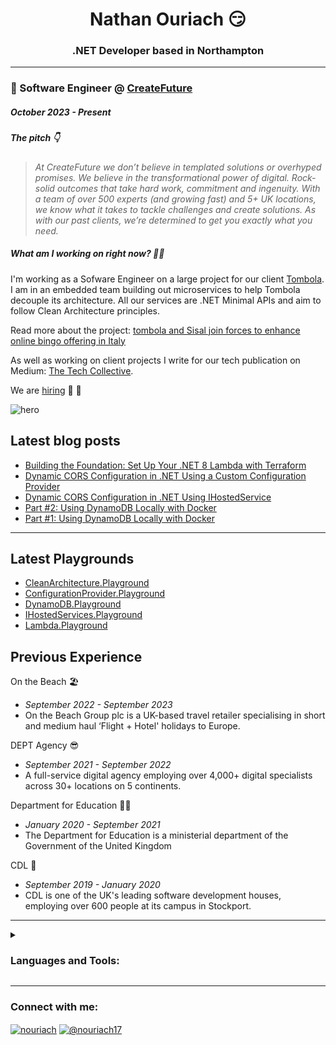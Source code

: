 <h1 align="center">Nathan Ouriach 😏 </h1>
<h3 align="center">.NET Developer based in Northampton</h3>

---
### 🔭 Software Engineer @ [CreateFuture](https://createfuture.com/about/) 
##### _October 2023 - Present_

##### The pitch 👇

> _At CreateFuture we don’t believe in templated solutions or overhyped promises.
We believe in the transformational power of digital. Rock-solid outcomes that take hard work, commitment and ingenuity.
With a team of over 500 experts (and growing fast) and 5+ UK locations, we know what it takes to tackle challenges and create solutions. As with our past clients, we’re determined to get you exactly what you need._

##### What am I working on right now? 👨‍💻

I'm working as a Sofware Engineer on a large project for our client [Tombola](https://www.tombola.co.uk/). I am in an embedded team building out microservices to help Tombola decouple its architecture. All our services are .NET Minimal APIs and aim to follow Clean Architecture principles. 

Read more about the project: [tombola and Sisal join forces to enhance online bingo offering in Italy](https://www.flutter.com/news-and-insights/press-releases/tombola-and-sisal-join-forces-to-enhance-online-bingo-offering-in-italy/)

As well as working on client projects I write for our tech publication on Medium: [The Tech Collective](https://medium.com/the-tech-collective). 

We are [hiring](https://grnh.se/775248c2teu) 📢 👋  

<img src="https://github.com/user-attachments/assets/30aceb8a-2849-4d52-8037-bef388433a77" alt="hero" height="200" width="1200">

## Latest blog posts
<!-- BLOG-POST-LIST:START -->
- [Building the Foundation: Set Up Your .NET 8 Lambda with Terraform](https://medium.com/the-tech-collective/building-the-foundation-set-up-your-net-8-lambda-with-terraform-06113fc88bf7?source=rss-2f0794974029------2)
- [Dynamic CORS Configuration in .NET Using a Custom Configuration Provider](https://medium.com/the-tech-collective/dynamic-cors-configuration-in-net-using-a-custom-configuration-provider-707adbbc3f94?source=rss-2f0794974029------2)
- [Dynamic CORS Configuration in .NET Using IHostedService](https://medium.com/the-tech-collective/dynamic-cors-configuration-in-net-using-ihostedservice-48af93d49711?source=rss-2f0794974029------2)
- [Part #2: Using DynamoDB Locally with Docker](https://medium.com/the-tech-collective/part-2-using-dynamodb-locally-with-docker-db210bd8d124?source=rss-2f0794974029------2)
- [Part #1: Using DynamoDB Locally with Docker](https://medium.com/the-tech-collective/part-1-using-dynamodb-locally-with-docker-66ac7062639b?source=rss-2f0794974029------2)
<!-- BLOG-POST-LIST:END -->

--- 

## Latest Playgrounds 

- [CleanArchitecture.Playground](https://github.com/nouriach/clean-architecture-playground/tree/main)
- [ConfigurationProvider.Playground](https://github.com/nouriach/ConfigurationProvider.Playground)
- [DynamoDB.Playground](https://github.com/nouriach/dynamodb-playground/tree/main)
- [IHostedServices.Playground](https://github.com/nouriach/IHostedServices.Playground)
- [Lambda.Playground](https://github.com/nouriach/Lambda.Playground)

## Previous Experience

On the Beach 🏖️
  * _September 2022 - September 2023_
  * On the Beach Group plc is a UK-based travel retailer specialising in short and medium haul ‘Flight + Hotel' holidays to Europe.

DEPT Agency 😎
  * _September 2021 - September 2022_
  * A full-service digital agency employing over 4,000+ digital specialists across 30+ locations on 5 continents.

Department for Education 👨‍🏫 
  * _January 2020 - September 2021_
  * The Department for Education is a ministerial department of the Government of the United Kingdom
  
CDL 🔖 
  * _September 2019 - January 2020_
  * CDL is one of the UK's leading software development houses, employing over 600 people at its campus in Stockport.
    
---

<details>
    <summary>
        <h3 align="left">Languages and Tools:</h3>
    </summary>
    <br/>
    <p align="left">
        <a href="https://aws.amazon.com" target="_blank" rel="noreferrer"> <img src="https://raw.githubusercontent.com/devicons/devicon/master/icons/amazonwebservices/amazonwebservices-original-wordmark.svg" alt="aws" width="40" height="40" /> </a>
        <a href="https://www.w3schools.com/cs/" target="_blank" rel="noreferrer"> <img src="https://raw.githubusercontent.com/devicons/devicon/master/icons/csharp/csharp-original.svg" alt="csharp" width="40" height="40" /> </a>
        <a href="https://www.cypress.io" target="_blank" rel="noreferrer"> <img src="https://raw.githubusercontent.com/simple-icons/simple-icons/6e46ec1fc23b60c8fd0d2f2ff46db82e16dbd75f/icons/cypress.svg" alt="cypress" width="40" height="40" /> </a>
        <a href="https://www.docker.com/" target="_blank" rel="noreferrer"> <img src="https://raw.githubusercontent.com/devicons/devicon/master/icons/docker/docker-original-wordmark.svg" alt="docker" width="40" height="40" /> </a>
        <a href="https://dotnet.microsoft.com/" target="_blank" rel="noreferrer"> <img src="https://raw.githubusercontent.com/devicons/devicon/master/icons/dot-net/dot-net-original-wordmark.svg" alt="dotnet" width="40" height="40" /> </a>
        <a href="https://www.microsoft.com/en-us/sql-server" target="_blank" rel="noreferrer"> <img src="https://www.svgrepo.com/show/303229/microsoft-sql-server-logo.svg" alt="mssql" width="40" height="40" /> </a>
        <a href="https://postman.com" target="_blank" rel="noreferrer"> <img src="https://www.vectorlogo.zone/logos/getpostman/getpostman-icon.svg" alt="postman" width="40" height="40" /> </a>
        <a href="https://reactjs.org/" target="_blank" rel="noreferrer"> <img src="https://raw.githubusercontent.com/devicons/devicon/master/icons/react/react-original-wordmark.svg" alt="react" width="40" height="40" /> </a>
    </p>

</details>

---
<h3 align="left">Connect with me:</h3>
<p align="left">
<a href="https://linkedin.com/in/nouriach" target="blank"><img align="center" src="https://raw.githubusercontent.com/rahuldkjain/github-profile-readme-generator/master/src/images/icons/Social/linked-in-alt.svg" alt="nouriach" height="30" width="40" /></a>
<a href="https://medium.com/@nouriach17" target="blank"><img align="center" src="https://raw.githubusercontent.com/rahuldkjain/github-profile-readme-generator/master/src/images/icons/Social/medium.svg" alt="@nouriach17" height="30" width="40" /></a>
</p>

